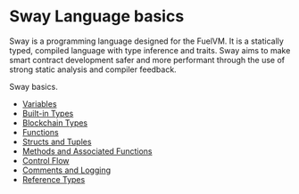 # Sway Language basics

Sway is a programming language designed for the FuelVM. It is a statically typed, compiled language with type inference and traits. Sway aims to make smart contract development safer and more performant through the use of strong static analysis and compiler feedback.

Sway basics.

- [Variables](./variables.md)
- [Built-in Types](./built_in_types.md)
- [Blockchain Types](./blockchain_types.md)
- [Functions](./functions.md)
- [Structs and Tuples](./structs_and_tuples.md)
- [Methods and Associated Functions](./structs_and_tuples.md)
- [Control Flow](./control-flow.md)
- [Comments and Logging](./comments_and_logging.md)
- [Reference Types](./reference_types.md)
